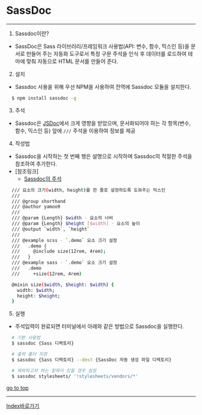 # SassDoc

------

1. Sassdoc이란? 
  - SassDoc은 Sass 라이브러리/프레임워크 사용법(API: 변수, 함수, 믹스인 등)을 문서로 만들어 주는 자동화 도구로서 특정 구문 주석을 인식 후 데이터를 로드하여 테마에 맞춰 자동으로 HTML 문서를 만들어 준다.

2. 설치
  - Sassdoc 사용을 위해 우선 NPM을 사용하여 전역에 Sassdoc 모듈을 설치한다.  
  ```sh
    $ npm install sassdoc -g
  ```

3. 주석
  - Sassdoc은 [JSDoc](http://usejsdoc.org/)에서 크게 영향을 받았으며, 문서화되어야 하는 각 항목(변수, 함수, 믹스인 등) 앞에 `///` 주석을 이용하여 정보를 제공

4. 작성법
  - Sassdoc을 시작하는 첫 번째 행은 설명으로 시작하며 Sassdoc의 적절한 주석을 참조하여 추가한다.
  - [참조링크]
    - [Sassdoc의 주석](http://sassdoc.com/annotations/)

  ```sh
    /// 요소의 크기(width, height)를 한 줄로 설정하도록 도와주는 믹스인
    ///
    /// @group shorthand
    /// @author yamoo9
    ///
    /// @param {Length} $width - 요소의 너비
    /// @param {Length} $height [$width] - 요소의 높이
    /// @output `width`, `height`
    ///
    /// @example scss - `.demo` 요소 크기 설정
    ///   .demo {
    ///     @include size(12rem, 4rem);
    ///   }
    /// @example sass - `.demo` 요소 크기 설정
    ///   .demo
    ///     +size(12rem, 4rem)

    @mixin size($width, $height: $width) {
      width: $width;
      height: $height;
    }
  ```
5. 실행 
  - 주석입력이 완료되면 터미널에서 아래와 같은 방법으로 Sassdoc을 실행한다. 
  ```sh
    # 기본 사용법
    $ sassdoc {Sass 디렉토리}

    # 출력 폴더 지정
    $ sassdoc {Sass 디렉토리} --dest {SassDoc 자동 생성 파일 디렉토리}

    # 제외하고자 하는 항목이 있을 경우 설정
    $ sassdoc stylesheets/ '!stylesheets/vendors/*'
  ```

[go to top](#sassdoc)

------

[Index바로가기](https://github.com/seromkim1005/study)